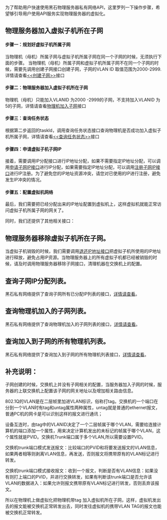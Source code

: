 为了帮助用户快速使用黑石物理服务器私有网络API，这里罗列一下操作步骤，希望够引导用户使用API服务实现物理服务器的虚拟化。

## 物理服务器加入虚拟子机所在子网

#### 步骤一：规划好虚拟子机所属子网
当物理机（母机）所属子网与虚拟子机所属子网在同一个子网的时候，无须执行下面的步骤。
当物理机（母机）所属子网和虚拟子机所属子网不在同一个子网的时候，需要先调用创建子网接口创建子网，子网的VLAN ID 取值范围为2000-2999.详情请查看<a href="/document/api/386/9263"><<创建子网>></a>接口

#### 步骤二：物理服务器加入虚拟子机所在子网
物理机（母机）只能加入VLANID 为2000 -2999的子网，不支持加入VLANID 为5的子网，详情请查看<a href="/document/api/386/9265">物理机加入子网</a>接口


#### 步骤三：查询任务状态
根据第二步返回的taskId，调用查询任务状态接口查询物理机是否成功加入虚拟子机所属子网，详情请查看<a href="/document/api/386/9267"><<查询任务状态>></a>接口

#### 步骤四：申请虚拟子机子网IP
接着，需要调用IP分配接口进行IP地址分配，如果不需要指定IP地址分配，可以调用<a href="/document/api/386/7337">申请子网IP接口</a>进行IP分配，如果需要指定IP地址分配，可以调用<a href="/document/api/386/7925">注册子网IP接口</a>进行IP注册。为了避免您的IP地址资源冲突，请您对已使用的IP进行注册，避免发生IP冲突的情况。

#### 步骤五：配置虚拟机网络
最后，我们需要把已经分配出来的IP地址配置到虚拟机上，这样虚拟机就能正常访问虚拟子机所属子网的网关了。


同时，我们还提供了其他相关接口：

## 物理服务器移除虚拟子机所在子网。
当虚拟子机销毁的时候，我们需要调用<a href="/document/api/386/7338">退还IP地址接口</a>把虚拟子机所使用的IP地址进行释放，避免占用IP资源。当物理服务器上的所有虚拟子机都已经被销毁的时候，请及时调用物理服务器移除子网接口，清理机器在交换机上的配置。

## 查询子网IP分配列表。

黑石私有网络提供了查询子网所有已分配IP列表的接口，<a href="/document/api/386/9318">详情请查看</a>。

## 查询物理机加入的子网列表。

黑石私有网络提供了查询物理机加入的子网列表的接口，<a href="/document/api/386/9320">详情请查看</a>。

## 查询加入到子网的所有物理机列表。

黑石私有网络提供了查询加入到子网的所有物理机列表接口，<a href="/document/api/386/9319">详情请查看</a>。


## 补充说明：
子网创建的时候，交换机上并没有子网相关的配置，当服务器加入子网的时候，服务器的上联交换机上配置该子网的网关地址以及增加相关路由信息。

802.1Q的VLAN是在二层帧里加进VLAN标识，俗称打tag。交换机的一个端口在分到一个VLAN时有tag和untag属性两种属性，untag就是普通的ethernet报文，普通PC机的网卡是可以识别这样的报文进行通讯；

设备互连时，由tag中的VLANID决定了一个二层帧属于哪个VLAN，需要给连接计算机的端口添加一个属性，用来决定计算机发出的未标记的帧属于哪个VLAN，这个属性就是PVID。交换机Trunk端口属于多个VLAN,所以需要设置PVID。

交换机trunk端口模式发送报文：比较端口的PVID和将要发送报文的VLAN信息，如果两者相等则剥离VLAN信息，再发送，否则报文将携带原有的VLAN标记进行转发。

交换机trunk端口模式接收报文：收到一个报文，判断是否有VLAN信息：如果没有则打上端口的PVID，并进行交换转发，如果有判断该trunk端口是否允许该 VLAN的数据进入：如果允许则报文携带原有VLAN标记进行转发，否则丢弃该报文。

所以在物理机上做虚拟化把物理机带tag 加入虚拟机所在子网，这样，虚拟机发出去的报文能被交换机正常转发出去，同时发往虚拟机的携带VLAN TAG的报文也能被交换机正常转发。
